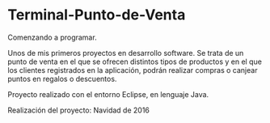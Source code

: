 # Terminal-Punto-de-Venta

Comenzando a programar.

Unos de mis primeros proyectos en desarrollo software. Se trata de un punto de venta en el que se ofrecen distintos tipos de productos y en el que los clientes registrados en la aplicación, podrán realizar compras o canjear puntos en regalos o descuentos.

Proyecto realizado con el entorno Eclipse, en lenguaje Java.

Realización del proyecto: Navidad de 2016
